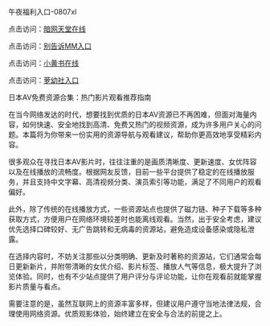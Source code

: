 午夜福利入口-0807xl


点击访问：<a href="https://tfda.pages.dev/">暗网天堂在线</a>

点击访问：<a href="https://bsdf-5f5.pages.dev/">别告诉MM入口</a>

点击访问：<a href="https://cfad.pages.dev/">小黄书在线</a>

点击访问：<a href="https://gda-c7m.pages.dev/">萝幼社入口</a>

日本AV免费资源合集：热门影片观看推荐指南

在当今网络发达的时代，想要找到优质的日本AV资源已不再困难，但面对海量内容，如何快速、安全地找到高清、免费又热门的视频资源，成为许多用户关心的问题。本篇将为你带来一份实用的资源导航与观看建议，帮助你更高效地享受精彩内容。

很多观众在寻找日本AV影片时，往往注重的是画质清晰度、更新速度、女优阵容以及在线播放的流畅度。根据网友反馈，目前一些平台提供了稳定的在线播放服务，并且支持中文字幕、高清视频分类、演员索引等功能，满足了不同用户的观看偏好。

此外，除了传统的在线播放方式，一些资源站点也提供了磁力链、种子下载等多种获取方式，方便用户在网络环境较差时也能离线观看。当然，出于安全考虑，建议优先选择口碑较好、无广告跳转和无病毒的资源站，避免造成设备感染或隐私泄露。

在选择内容时，不妨关注那些以分类明确、更新及时著称的资源站，它们通常会每日更新新片，并附带清晰的女优介绍、影片标签、播放人气等信息，极大提升了浏览体验。同时，也有不少站点提供了用户评分与评论功能，让你在观看前就能掌握影片质量与看点。

需要注意的是，虽然互联网上的资源丰富多样，但建议用户遵守当地法律法规，合理使用网络资源。优质观影体验，始终建立在安全与合法的前提之上。


<span style="display:none;">[Canonical link]( https://github.com/xl080725/12323 ）</span>
